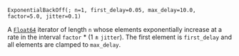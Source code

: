 ```
ExponentialBackOff(; n=1, first_delay=0.05, max_delay=10.0, factor=5.0, jitter=0.1)
```

A [`Float64`](@ref) iterator of length `n` whose elements exponentially increase at a rate in the interval `factor` * (1 ± `jitter`).  The first element is `first_delay` and all elements are clamped to `max_delay`.
